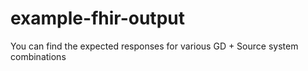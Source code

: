 # example-fhir-output
You can find the expected responses for various GD + Source system combinations
